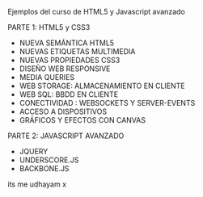 Ejemplos del curso de HTML5 y Javascript avanzado


PARTE 1: HTML5 y CSS3

- NUEVA SEMÁNTICA  HTML5
- NUEVAS ETIQUETAS MULTIMEDIA
- NUEVAS PROPIEDADES CSS3 
- DISEÑO WEB RESPONSIVE
- MEDIA QUERIES
- WEB STORAGE: ALMACENAMIENTO EN CLIENTE
- WEB SQL: BBDD EN CLIENTE
- CONECTIVIDAD : WEBSOCKETS Y SERVER-EVENTS
- ACCESO A  DISPOSITIVOS
- GRÁFICOS Y EFECTOS CON CANVAS

PARTE 2: JAVASCRIPT AVANZADO

- JQUERY
- UNDERSCORE.JS
- BACKBONE.JS

its me udhayam
x
